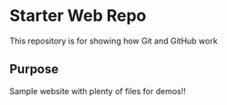 # Starter Web Repo

This repository is for showing how Git and GitHub work

## Purpose

Sample website with plenty of files for demos!!

